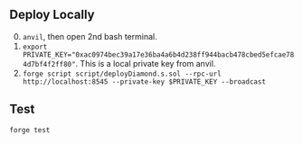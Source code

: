 ## Deploy Locally
0. `anvil`, then open 2nd bash terminal.
1. `export PRIVATE_KEY="0xac0974bec39a17e36ba4a6b4d238ff944bacb478cbed5efcae784d7bf4f2ff80"`. This is a local private key from anvil.
2. `forge script script/deployDiamond.s.sol --rpc-url http://localhost:8545 --private-key $PRIVATE_KEY --broadcast`

## Test
`forge test`